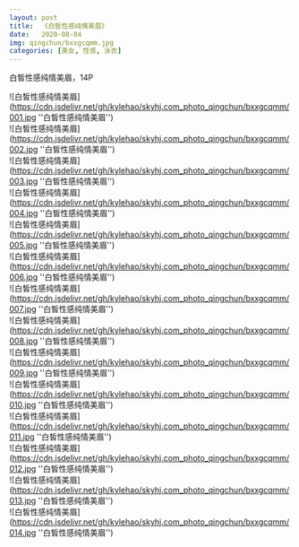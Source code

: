```yaml
---
layout: post
title:  《白皙性感纯情美眉》
date:   2020-08-04
img: qingchun/bxxgcqmm.jpg
categories: [美女, 性感, 泳衣]
---
```


白皙性感纯情美眉，14P

![白皙性感纯情美眉](https://cdn.jsdelivr.net/gh/kylehao/skyhj.com_photo_qingchun/bxxgcqmm/001.jpg ''白皙性感纯情美眉'') <br>
![白皙性感纯情美眉](https://cdn.jsdelivr.net/gh/kylehao/skyhj.com_photo_qingchun/bxxgcqmm/002.jpg ''白皙性感纯情美眉'') <br>
![白皙性感纯情美眉](https://cdn.jsdelivr.net/gh/kylehao/skyhj.com_photo_qingchun/bxxgcqmm/003.jpg ''白皙性感纯情美眉'') <br>
![白皙性感纯情美眉](https://cdn.jsdelivr.net/gh/kylehao/skyhj.com_photo_qingchun/bxxgcqmm/004.jpg ''白皙性感纯情美眉'') <br>
![白皙性感纯情美眉](https://cdn.jsdelivr.net/gh/kylehao/skyhj.com_photo_qingchun/bxxgcqmm/005.jpg ''白皙性感纯情美眉'') <br>
![白皙性感纯情美眉](https://cdn.jsdelivr.net/gh/kylehao/skyhj.com_photo_qingchun/bxxgcqmm/006.jpg ''白皙性感纯情美眉'') <br>
![白皙性感纯情美眉](https://cdn.jsdelivr.net/gh/kylehao/skyhj.com_photo_qingchun/bxxgcqmm/007.jpg ''白皙性感纯情美眉'') <br>
![白皙性感纯情美眉](https://cdn.jsdelivr.net/gh/kylehao/skyhj.com_photo_qingchun/bxxgcqmm/008.jpg ''白皙性感纯情美眉'') <br>
![白皙性感纯情美眉](https://cdn.jsdelivr.net/gh/kylehao/skyhj.com_photo_qingchun/bxxgcqmm/009.jpg ''白皙性感纯情美眉'') <br>
![白皙性感纯情美眉](https://cdn.jsdelivr.net/gh/kylehao/skyhj.com_photo_qingchun/bxxgcqmm/010.jpg ''白皙性感纯情美眉'') <br>
![白皙性感纯情美眉](https://cdn.jsdelivr.net/gh/kylehao/skyhj.com_photo_qingchun/bxxgcqmm/011.jpg ''白皙性感纯情美眉'') <br>
![白皙性感纯情美眉](https://cdn.jsdelivr.net/gh/kylehao/skyhj.com_photo_qingchun/bxxgcqmm/012.jpg ''白皙性感纯情美眉'') <br>
![白皙性感纯情美眉](https://cdn.jsdelivr.net/gh/kylehao/skyhj.com_photo_qingchun/bxxgcqmm/013.jpg ''白皙性感纯情美眉'') <br>
![白皙性感纯情美眉](https://cdn.jsdelivr.net/gh/kylehao/skyhj.com_photo_qingchun/bxxgcqmm/014.jpg ''白皙性感纯情美眉'') <br>
